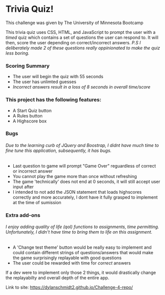 # Trivia Quiz!

This challenge was given by The University of Minnesota Bootcamp 

This trivia quiz uses CSS, HTML, and JavaScript to prompt the user with a *timed* quiz which contains a set of questions the user can respond to. It will then, score the user depending on correct/incorrect answers. *P.S I deliberately made 2 of these questions really oppinionated to make the quiz less boring.*


### Scoring Summary
* The user will begin the quiz with 55 seconds
* The user has unlimted guesses
* _Incorrect answers result in a loss of 8 seconds in overall time/score_

### This project has the following features: 
* A Start Quiz button 
* A Rules button
* A Highscore box
    
### Bugs

###### Due to the learning curb of JQuery and Boostrap, I didnt have much time to fine tune this application, subsequently, it has bugs. 
* Last question to game will prompt "Game Over" reguardless of correct or incorrect answer
* You cannot play the game more than once without refreshing
* The game 'technically' does not end at 0 seconds, it will still accept user input after
* I intended to not add the JSON statement that loads highscores correctly and more accurately, I dont have it fully grasped to implement at the time of sumission

### Extra add-ons

###### I enjoy adding quality of life (qol) functions to assignments, time permitting. Unfortunately, I didn't have time to bring them to life on this assignment.

* A 'Change test theme' button would be really easy to implement and could contain different strings of questions/answers that would make the game surprisingly replayable with good questions
* The user could be rewarded with time for *correct* answers

If a dev were to implement only those 2 things, it would drastically change the replayabilty and overall depth of the entire app.

Link to site: https://dylanschmidt2.github.io/Challenge-4-repo/

